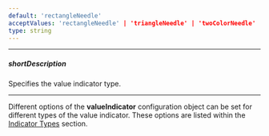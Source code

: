 ```yaml
---
default: 'rectangleNeedle'
acceptValues: 'rectangleNeedle' | 'triangleNeedle' | 'twoColorNeedle' | 'rangeBar' | 'triangleMarker' | 'textCloud'
type: string
---
```

---
##### shortDescription
Specifies the value indicator type.

---
Different options of the **valueIndicator** configuration object can be set for different types of the value indicator. These options are listed within the [Indicator Types](/api-reference/20%20Data%20Visualization%20Widgets/35%20dxCircularGauge/5%20Indicator%20Types '/Documentation/ApiReference/Data_Visualization_Widgets/dxCircularGauge/Indicator_Types/') section.
